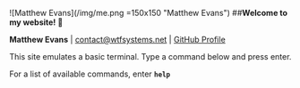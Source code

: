 ![Matthew Evans](/img/me.png =150x150 "Matthew Evans")
##__Welcome to my website! :space_invader:__

__Matthew Evans__ |
[contact@wtfsystems.net](mailto:contact@wtfsystems.net) |
[GitHub Profile](https://github.com/AtomicSponge)

This site emulates a basic terminal.  Type a command below and press enter.

For a list of available commands, enter __`help`__
